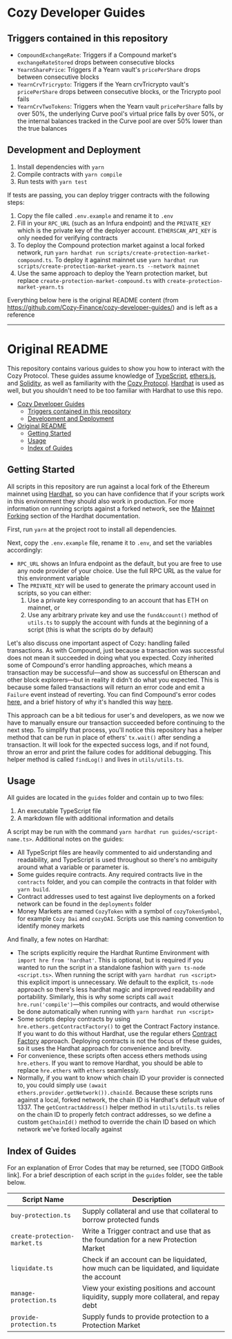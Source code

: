 # Cozy Developer Guides

## Triggers contained in this repository

- `CompoundExchangeRate`: Triggers if a Compound market's `exchangeRateStored` drops between consecutive blocks
- `YearnSharePrice`: Triggers if a Yearn vault's `pricePerShare` drops between consecutive blocks
- `YearnCrvTricrypto`: Triggers if the Yearn crvTricrypto vault's `pricePerShare` drops between consecutive blocks, or the Tricrypto pool fails
- `YearnCrvTwoTokens`: Triggers when the Yearn vault `pricePerShare` falls by over 50%, the underlying Curve pool's virtual price falls by over 50%, or the internal balances tracked in the Curve pool are over 50% lower than the true balances

## Development and Deployment

1. Install dependencies with `yarn`
2. Compile contracts with `yarn compile`
3. Run tests with `yarn test`

If tests are passing, you can deploy trigger contracts with the following steps:

1. Copy the file called `.env.example` and rename it to `.env`
2. Fill in your `RPC_URL` (such as an Infura endpoint) and the `PRIVATE_KEY` which is the private key of the deployer account. `ETHERSCAN_API_KEY` is only needed for verifying contracts
3. To deploy the Compound protection market against a local forked network, run `yarn hardhat run scripts/create-protection-market-compound.ts`. To deploy it against mainnet use `yarn hardhat run scripts/create-protection-market-yearn.ts --network mainnet`
4. Use the same approach to deploy the Yearn protection market, but replace `create-protection-market-compound.ts` with `create-protection-market-yearn.ts`

Everything below here is the original README content (from https://github.com/Cozy-Finance/cozy-developer-guides/) and is left as a reference

---

# Original README

This repository contains various guides to show you how to interact with the Cozy Protocol. These guides assume knowledge of [TypeScript](https://www.typescriptlang.org/), [ethers.js](https://docs.ethers.io/v5/single-page/), and [Solidity](https://docs.soliditylang.org/en/v0.8.3/), as well as familiarity with the [Cozy Protocol](https://app.gitbook.com/@cozy-finance-1/s/cozy-docs/for-developers/technical-overview). [Hardhat](https://hardhat.org/) is used as well, but you shouldn't need to be too familiar with Hardhat to use this repo.

- [Cozy Developer Guides](#cozy-developer-guides)
  - [Triggers contained in this repository](#triggers-contained-in-this-repository)
  - [Development and Deployment](#development-and-deployment)
- [Original README](#original-readme)
  - [Getting Started](#getting-started)
  - [Usage](#usage)
  - [Index of Guides](#index-of-guides)

## Getting Started

All scripts in this repository are run against a local fork of the Ethereum mainnet using [Hardhat](https://hardhat.org/), so you can have confidence that if your scripts work in this environment they should also work in production. For more information on running scripts against a forked network, see the [Mainnet Forking](https://hardhat.org/guides/mainnet-forking.html) section of the Hardhat documentation.

First, run `yarn` at the project root to install all dependencies.

Next, copy the `.env.example` file, rename it to `.env`, and set the variables accordingly:

- `RPC_URL` shows an Infura endpoint as the default, but you are free to use any node provider of your choice. Use the full RPC URL as the value for this environment variable
- The `PRIVATE_KEY` will be used to generate the primary account used in scripts, so you can either:
  1. Use a private key corresponding to an account that has ETH on mainnet, or
  2. Use any arbitrary private key and use the `fundAccount()` method of `utils.ts` to supply the account with funds at the beginning of a script (this is what the scripts do by default)

Let's also discuss one important aspect of Cozy: handling failed transactions. As with Compound, just because a transaction was successful does not mean it succeeded in doing what you expected. Cozy inherited some of Compound's error handling approaches, which means a transaction may be successful&mdash;and show as successful on Etherscan and other block explorers&mdash;but in reality it didn't do what you expected. This is because some failed transactions will return an error code and emit a `Failure` event instead of reverting. You can find Compound's error codes [here](https://compound.finance/docs/ctokens#error-codes), and a brief history of why it's handled this way [here](https://www.comp.xyz/t/brief-history-of-error-handling-in-the-protocol/1169).

This approach can be a bit tedious for user's and developers, as we now we have to manually ensure our transaction succeeded before continuing to the next step. To simplify that process, you'll notice this repository has a helper method that can be run in place of ethers' `tx.wait()` after sending a transaction. It will look for the expected success logs, and if not found, throw an error and print the failure codes for additional debugging. This helper method is called `findLog()` and lives in `utils/utils.ts`.

## Usage

All guides are located in the `guides` folder and contain up to two files:

1. An executable TypeScript file
2. A markdown file with additional information and details

A script may be run with the command `yarn hardhat run guides/<script-name.ts>`. Additional notes on the guides:

- All TypeScript files are heavily commented to aid understanding and readability, and TypeScript is used throughout so there's no ambiguity around what a variable or parameter is.
- Some guides require contracts. Any required contracts live in the `contracts` folder, and you can compile the contracts in that folder with `yarn build`.
- Contract addresses used to test against live deployments on a forked network can be found in the `deployments` folder
- Money Markets are named `CozyToken` with a symbol of `cozyTokenSymbol`, for example `Cozy Dai` and `cozyDAI`. Scripts use this naming convention to identify money markets

And finally, a few notes on Hardhat:

- The scripts explicitly require the Hardhat Runtime Environment with `import hre from 'hardhat'`. This is optional, but is required if you wanted to run the script in a standalone fashion with `yarn ts-node <script.ts>`. When running the script with `yarn hardhat run <script>` this explicit import is unnecessary. We default to the explicit, `ts-node` approach so there's less hardhat magic and improved readability and portability. Similarly, this is why some scripts call `await hre.run('compile')`&mdash;this compiles our contracts, and would otherwise be done automatically when running with `yarn hardhat run <script>`
- Some scripts deploy contracts by using `hre.ethers.getContractFactory()` to get the Contract Factory instance. If you want to do this without Hardhat, use the regular ethers [Contract Factory](https://docs.ethers.io/v5/single-page/#/v5/api/contract/contract-factory/) approach. Deploying contracts is not the focus of these guides, so it uses the Hardhat approach for convenience and brevity.
- For convenience, these scripts often access ethers methods using `hre.ethers`. If you want to remove Hardhat, you should be able to replace `hre.ethers` with `ethers` seamlessly.
- Normally, if you want to know which chain ID your provider is connected to, you could simply use `(await ethers.provider.getNetwork()).chainId`. Because these scripts runs against a local, forked network, the chain ID is Hardhat's default value of 1337. The `getContractAddress()` helper method in `utils/utils.ts` relies on the chain ID to properly fetch contract addresses, so we define a custom `getChainId()` method to override the chain ID based on which network we've forked locally against

## Index of Guides

For an explanation of Error Codes that may be returned, see [TODO GitBook link]. For a brief description of each script in the `guides` folder, see the table below.

| Script Name                   | Description                                                                                  |
| ----------------------------- | -------------------------------------------------------------------------------------------- |
| `buy-protection.ts`           | Supply collateral and use that collateral to borrow protected funds                          |
| `create-protection-market.ts` | Write a Trigger contract and use that as the foundation for a new Protection Market          |
| `liquidate.ts`                | Check if an account can be liquidated, how much can be liquidated, and liquidate the account |
| `manage-protection.ts`        | View your existing positions and account liquidity, supply more collateral, and repay debt   |
| `provide-protection.ts`       | Supply funds to provide protection to a Protection Market                                    |
